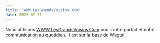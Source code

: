 ```yaml
---
title: "WWW.LesGrandsVoisins.Com"
date: 2023-07-31
---
```


Nous utilisons [WWW.LesGrandsVoisins.Com](https://www.lesgrandsvoisins.com) pour notre portail et notre communication au quotidien. Il est sur la base de [Wagtail](/notes/apps/wagtail).

